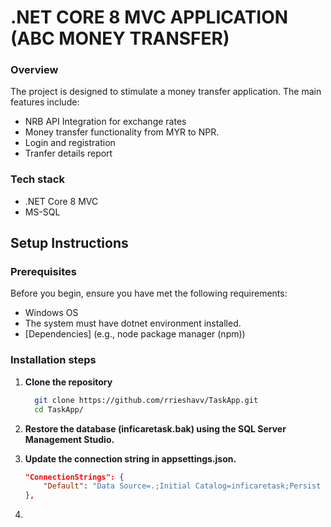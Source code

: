 # .NET CORE 8 MVC APPLICATION (ABC MONEY TRANSFER)

### Overview
The project is designed to stimulate a money transfer application. The main features include:
- NRB API Integration for exchange rates
- Money transfer functionality from MYR to NPR.
- Login and registration
- Tranfer details report

### Tech stack
- .NET Core 8 MVC
- MS-SQL


## Setup Instructions

### Prerequisites
Before you begin, ensure you have met the following requirements:
- Windows OS
- The system must have dotnet environment installed.
- [Dependencies] (e.g., node package manager (npm))

### Installation steps

1. **Clone the repository**
   ```bash
     git clone https://github.com/rrieshavv/TaskApp.git
     cd TaskApp/
   ```

2. **Restore the database (inficaretask.bak) using the SQL Server Management Studio.**
3. **Update the connection string in appsettings.json.**
    ```json
    "ConnectionStrings": {
        "Default": "Data Source=.;Initial Catalog=inficaretask;Persist Security Info=True;User ID=sa;Password=***;Encrypt=False;Trust Server Certificate=True"
    },
    ```
4.
